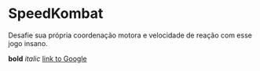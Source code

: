 # SpeedKombat
Desafie sua própria coordenação motora e velocidade de reação com esse jogo insano.

**bold** 
*italic* 
[link to Google](https://google.com)
